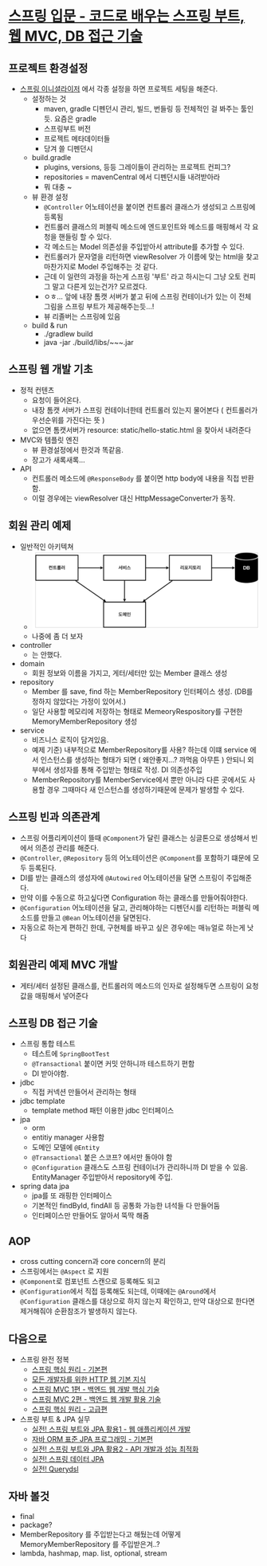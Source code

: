 # [스프링 입문 - 코드로 배우는 스프링 부트, 웹 MVC, DB 접근 기술](https://www.inflearn.com/course/%EC%8A%A4%ED%94%84%EB%A7%81-%EC%9E%85%EB%AC%B8-%EC%8A%A4%ED%94%84%EB%A7%81%EB%B6%80%ED%8A%B8)

## 프로젝트 환경설정

- [스프링 이니셜라이저](https://start.spring.io/) 에서 각종 설정을 하면 프로젝트 세팅을 해준다.
    - 설정하는 것
        - maven, gradle 디펜던시 관리, 빌드, 번들링 등 전체적인 걸 봐주는 툴인듯. 요즘은 gradle
        - 스프링부트 버전
        - 프로젝트 메타데이터들
        - 당겨 쓸 디펜던시
    - build.gradle
        - plugins, versions, 등등 그레이들이 관리하는 프로젝트 컨피그?
        - repositories = mavenCentral 에서 디펜던시들 내려받아라
        - 뭐 대충 ~
    - 뷰 환경 설정
        - `@Controller` 어노테이션을 붙이면 컨트롤러 클래스가 생성되고 스프링에 등록됨
        - 컨트롤러 클래스의 퍼블릭 메소드에 엔드포인트와 메소드를 매핑해서 각 요청을 핸들링 할 수 있다.
        - 각 메소드는 Model 의존성을 주입받아서 attribute를 추가할 수 있다.
        - 컨트롤러가 문자열을 리턴하면 viewResolver 가 이름에 맞는 html을 찾고 마찬가지로 Model 주입해주는 것 같다.
        - 근데 이 일련의 과정을 하는게 스프링 '부트' 라고 하시는디 그냥 오토 컨피그 말고 다른게 있는건가? 모르겠다.
        - ㅇㅎ... 앞에 내장 톰캣 서버가 붙고 뒤에 스프링 컨테이너가 있는 이 전체 그림을 스프링 부트가 제공해주는듯...!
        - 뷰 리졸버는 스프링에 있음
    - build & run
        - ./gradlew build
        - java -jar ./build/libs/~~~.jar

## 스프링 웹 개발 기초

- 정적 컨텐츠
    - 요청이 들어온다.
    - 내장 톰캣 서버가 스프링 컨테이너한테 컨트롤러 있는지 물어본다 ( 컨트롤러가 우선순위를 가진다는 뜻 )
    - 없으면 톰캣서버가 resource: static/hello-static.html 을 찾아서 내려준다
- MVC와 템플릿 엔진
    - 뷰 환경설정에서 한것과 똑같음.
    - 장고가 새록새록...
- API
    - 컨트롤러 메소드에 `@ResponseBody` 를 붙이면 http body에 내용을 직접 반환함.
    - 이럴 경우에는 viewResolver 대신 HttpMessageConverter가 동작.

## 회원 관리 예제

- 일반적인 아키텍쳐
    - ![arichtecture](./arichtecture.png)
    - 나중에 좀 더 보자
- controller
    - 는 안했다.
- domain
    - 회원 정보와 이름을 가지고, 게터/세터만 있는 Member 클래스 생성
- repository
    - Member 를 save, find 하는 MemberRepository 인터페이스 생성. (DB를 정하지 않았다는 가정이 있어서.)
    - 일단 사용할 메모리에 저장하는 형태로 MemeoryRespository를 구현한 MemoryMemberRepository 생성
- service
    - 비즈니스 로직이 담겨있음.
    - 예제 기준) 내부적으로 MemberRepository를 사용? 하는데 이떄 service 에서 인스턴스를 생성하는 형태가 되면 ( 왜안좋지...? 까먹음 아무튼 ) 안되니 외부에서 생성자를 통해 주입받는
      형태로 작성. DI 의존성주입
    - MemberRepository를 MemberService에서 뿐만 아니라 다른 곳에서도 사용할 경우 그때마다 새 인스턴스를 생성하기때문에 문제가 발생할 수 있다.

## 스프링 빈과 의존관계

- 스프링 어플리케이션이 뜰때 `@Component`가 달린 클래스는 싱글톤으로 생성해서 빈 에서 의존성 관리를 해준다.
- `@Controller`, `@Repository` 등의 어노테이션은 `@Component`를 포함하기 떄문에 모두 등록된다.
- DI를 받는 클래스의 생성자에 `@Autowired` 어노테이션을 달면 스프링이 주입해준다.
- 만약 이를 수동으로 하고싶다면 Configuration 하는 클래스를 만들어줘야한다.
- `@Configuration` 어노테이션을 달고, 관리해야하는 디펜던시를 리턴하는 퍼블릭 메소드를 만들고 `@Bean` 어노테이션을 달면된다.
- 자동으로 하는게 편하긴 한데, 구현체를 바꾸고 싶은 경우에는 매뉴얼로 하는게 낫다


## 회원관리 예제 MVC 개발

- 게터/세터 설정된 클래스를, 컨트롤러의 메소드의 인자로 설정해두면 스프링이 요청 값을 매핑해서 넣어준다

## 스프링 DB 접근 기술

- 스프링 통합 테스트
  - 테스트에 `SpringBootTest`
  - `@Transactional` 붙이면 커밋 안하니까 테스트하기 편함
  - DI 받아야함.
- jdbc
  - 직접 커넥션 만들어서 관리하는 형태
- jdbc template
  - template method 패턴 이용한 jdbc 인터페이스
- jpa
  - orm
  - entitiy manager 사용함
  - 도메인 모델에 `@Entity`
  - `@Transactional` 붙은 스코프? 에서만 돌아야 함
  - `@Configuration` 클래스도 스프링 컨테이너가 관리하니까 DI 받을 수 있음. EntityManager 주입받아서 repository에 주입.
- spring data jpa
  - jpa를 또 래핑한 인터페이스
  - 기본적인 findById, findAll 등 공통화 가능한 녀석들 다 만들어둠
  - 인터페이스만 만들어도 알아서 뚝딱 해줌
  
## AOP

- cross cutting concern과 core concern의 분리
- 스프링에서는 `@Aspect` 로 지원
- `@Component`로 컴포넌트 스캔으로 등록해도 되고
- `@Configuration`에서 직접 등록해도 되는데, 이때에는 `@Around`에서 `@Configuration` 클래스를 대상으로 하지 않는지 확인하고, 만약 대상으로 한다면 제거해줘야 순환참조가 발생하지 않는다.

## 다음으로

- 스프링 완전 정복
  - [스프링 핵심 원리 - 기본편](https://www.inflearn.com/course/%EC%8A%A4%ED%94%84%EB%A7%81-%ED%95%B5%EC%8B%AC-%EC%9B%90%EB%A6%AC-%EA%B8%B0%EB%B3%B8%ED%8E%B8)
  - [모든 개발자를 위한 HTTP 웹 기본 지식](https://www.inflearn.com/course/http-%EC%9B%B9-%EB%84%A4%ED%8A%B8%EC%9B%8C%ED%81%AC)
  - [스프링 MVC 1편 - 백엔드 웹 개발 핵심 기술](https://www.inflearn.com/course/%EC%8A%A4%ED%94%84%EB%A7%81-mvc-1)
  - [스프링 MVC 2편 - 백엔드 웹 개발 활용 기술](https://www.inflearn.com/course/%EC%8A%A4%ED%94%84%EB%A7%81-mvc-2)
  - [스프링 핵심 원리 - 고급편](https://www.inflearn.com/course/%EC%8A%A4%ED%94%84%EB%A7%81-%ED%95%B5%EC%8B%AC-%EC%9B%90%EB%A6%AC-%EA%B3%A0%EA%B8%89%ED%8E%B8)
- 스프링 부트 & JPA 실무
  - [실전! 스프링 부트와 JPA 활용1 - 웹 애플리케이션 개발](https://www.inflearn.com/course/%EC%8A%A4%ED%94%84%EB%A7%81%EB%B6%80%ED%8A%B8-JPA-%ED%99%9C%EC%9A%A9-1)
  - [자바 ORM 표준 JPA 프로그래밍 - 기본편](https://www.inflearn.com/course/ORM-JPA-Basic)
  - [실전! 스프링 부트와 JPA 활용2 - API 개발과 성능 최적화](https://www.inflearn.com/course/%EC%8A%A4%ED%94%84%EB%A7%81%EB%B6%80%ED%8A%B8-JPA-API%EA%B0%9C%EB%B0%9C-%EC%84%B1%EB%8A%A5%EC%B5%9C%EC%A0%81%ED%99%94)
  - [실전! 스프링 데이터 JPA](https://www.inflearn.com/course/%EC%8A%A4%ED%94%84%EB%A7%81-%EB%8D%B0%EC%9D%B4%ED%84%B0-JPA-%EC%8B%A4%EC%A0%84)
  - [실전! Querydsl](https://www.inflearn.com/course/Querydsl-%EC%8B%A4%EC%A0%84)

## 자바 볼것

- final
- package?
- MemberRepository 를 주입받는다고 해뒀는데 어떻게 MemoryMemberRepository 를 주입받은겨..?
- lambda, hashmap, map. list, optional, stream
